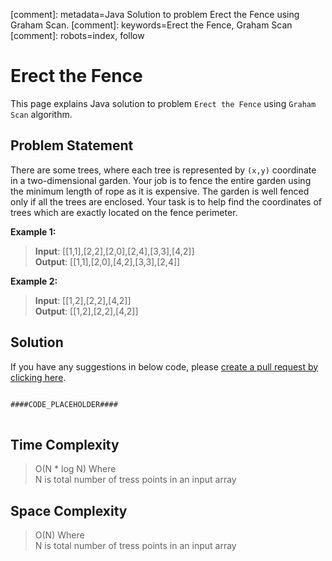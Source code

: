[comment]: metadata=Java Solution to problem Erect the Fence using Graham Scan.
[comment]: keywords=Erect the Fence, Graham Scan
[comment]: robots=index, follow


<h1>Erect the Fence</h1>
<p>
This page explains Java solution to problem <code class="inline">Erect the Fence</code> using <code class="inline">Graham Scan</code> algorithm.
</p>


<h2 class="heading">Problem Statement</h2>
<p>
There are some trees, where each tree is represented by <code class="inline">(x,y)</code> coordinate in a two-dimensional garden. Your job is to fence the entire garden using the minimum length of rope as it is expensive. The garden is well fenced only if all the trees are enclosed. Your task is to help find the coordinates of trees which are exactly located on the fence perimeter.
</p>


<b>Example 1:</b>
<blockquote>
<p>
<b>Input</b>: [[1,1],[2,2],[2,0],[2,4],[3,3],[4,2]]<br/>
<b>Output</b>: [[1,1],[2,0],[4,2],[3,3],[2,4]]<br/>
</p>
</blockquote>

<b>Example 2:</b>
<blockquote>
<p>
<b>Input</b>: [[1,2],[2,2],[4,2]]<br/>
<b>Output</b>: [[1,2],[2,2],[4,2]]<br/>
</p>
</blockquote>


<h2 class="heading">Solution</h2>
If you have any suggestions in below code, please <a href="####LINK_PLACEHOLDER####" target="_blank" rel="noopener noreferrer" class="absolute">create a pull request by clicking here</a>.
<pre>
<code class="language-java">
####CODE_PLACEHOLDER####
</code>
</pre>


<h2 class="heading">Time Complexity</h2>
<blockquote>
<p>
O(N * log N) Where <br />
N is total number of tress points in an input array
</p>
</blockquote>


<h2 class="heading">Space Complexity</h2>
<blockquote>
<p>
O(N) Where <br />
N is total number of tress points in an input array
</p>
</blockquote>